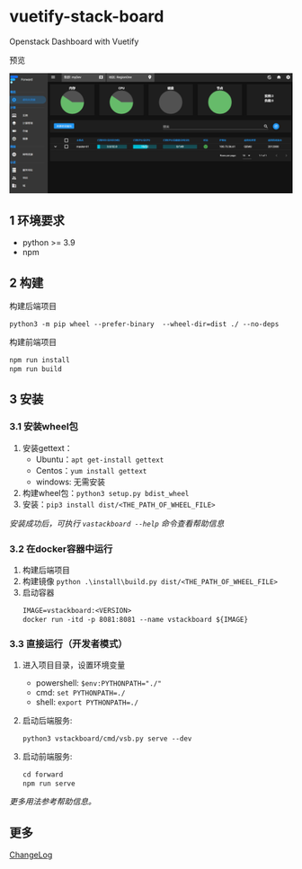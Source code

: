 # vuetify-stack-board

Openstack Dashboard with Vuetify

预览

![](./doc/preview.png)

## 1 环境要求

+ python >= 3.9
+ npm

## 2 构建

构建后端项目
```
python3 -m pip wheel --prefer-binary  --wheel-dir=dist ./ --no-deps
```

构建前端项目
```
npm run install
npm run build
```

## 3 安装

### 3.1 安装wheel包

1. 安装gettext：
   + Ubuntu：`apt get-install gettext`
   + Centos：`yum install gettext`
   + windows: 无需安装
2. 构建wheel包：`python3 setup.py bdist_wheel`
3. 安装：`pip3 install dist/<THE_PATH_OF_WHEEL_FILE>`

*安装成功后，可执行 `vastackboard --help` 命令查看帮助信息*

### 3.2 在docker容器中运行

1. 构建后端项目
2. 构建镜像 `python .\install\build.py dist/<THE_PATH_OF_WHEEL_FILE>`
3. 启动容器
   ```shell
   IMAGE=vstackboard:<VERSION>
   docker run -itd -p 8081:8081 --name vstackboard ${IMAGE}
   ```

### 3.3 直接运行（开发者模式）

1. 进入项目目录，设置环境变量
   + powershell: `$env:PYTHONPATH="./"`
   + cmd: `set PYTHONPATH=./`
   + shell: `export PYTHONPATH=./`

2. 启动后端服务:
   ```
   python3 vstackboard/cmd/vsb.py serve --dev
   ```
3. 启动前端服务:
   ```
   cd forward
   npm run serve
   ```

*更多用法参考帮助信息。*

## 更多

[ChangeLog](./doc/ChangeLog.md)